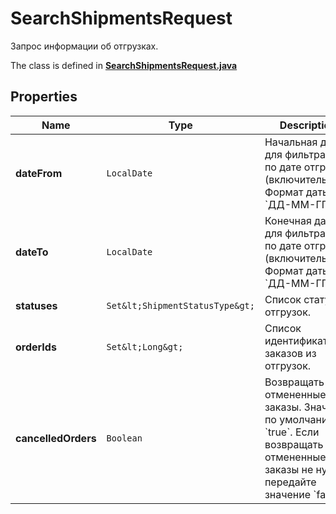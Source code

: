 

# SearchShipmentsRequest

Запрос информации об отгрузках.

The class is defined in **[SearchShipmentsRequest.java](../../src/main/java/org/openapitools/model/SearchShipmentsRequest.java)**

## Properties

Name | Type | Description | Notes
------------ | ------------- | ------------- | -------------
**dateFrom** | `LocalDate` | Начальная дата для фильтрации по дате отгрузки (включительно).  Формат даты: &#x60;ДД-ММ-ГГГГ&#x60;.  | 
**dateTo** | `LocalDate` | Конечная дата для фильтрации по дате отгрузки (включительно).  Формат даты: &#x60;ДД-ММ-ГГГГ&#x60;.  | 
**statuses** | `Set&lt;ShipmentStatusType&gt;` | Список статусов отгрузок. |  [optional property]
**orderIds** | `Set&lt;Long&gt;` | Список идентификаторов заказов из отгрузок. |  [optional property]
**cancelledOrders** | `Boolean` | Возвращать ли отмененные заказы.  Значение по умолчанию — &#x60;true&#x60;. Если возвращать отмененные заказы не нужно, передайте значение &#x60;false&#x60;.  |  [optional property]







